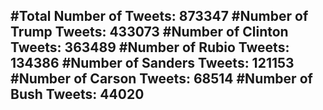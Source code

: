 #Total Number of Tweets: 873347 
#Number of Trump Tweets: 433073
#Number of Clinton Tweets: 363489
#Number of Rubio Tweets: 134386
#Number of Sanders Tweets: 121153
#Number of Carson Tweets: 68514
#Number of Bush Tweets: 44020
---
